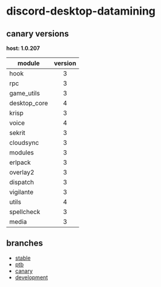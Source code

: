# discord-desktop-datamining

## canary versions

**host: 1.0.207**

| module | version |
| ------ | :-----: |
| hook | 3 |
| rpc | 3 |
| game_utils | 3 |
| desktop_core | 4 |
| krisp | 3 |
| voice | 4 |
| sekrit | 3 |
| cloudsync | 3 |
| modules | 3 |
| erlpack | 3 |
| overlay2 | 3 |
| dispatch | 3 |
| vigilante | 3 |
| utils | 4 |
| spellcheck | 3 |
| media | 3 |

## branches

- [stable](https://github.com/OpenAsar/discord-desktop-datamining/tree/stable)
- [ptb](https://github.com/OpenAsar/discord-desktop-datamining/tree/ptb)
- [canary](https://github.com/OpenAsar/discord-desktop-datamining/tree/canary)
- [development](https://github.com/OpenAsar/discord-desktop-datamining/tree/development)